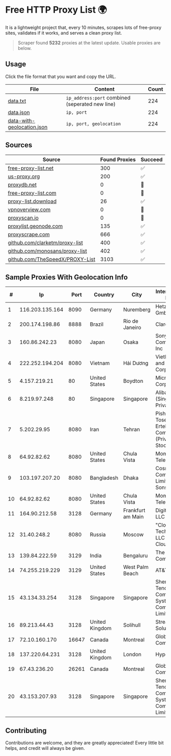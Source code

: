 
# Free HTTP Proxy List 🌍

It is a lightweight project that, every 10 minutes, scrapes lots of free-proxy sites, validates if it works, and serves a clean proxy list.


> Scraper found **5232** proxies at the latest update. Usable proxies are below.

## Usage

Click the file format that you want and copy the URL.


|File|Content|Count|
|----|-------|-----|
|[data.txt](https://raw.githubusercontent.com/themiralay/Proxy-List-World/master/data.txt)|`ip_address:port` combined (seperated new line)|224|
|[data.json](https://raw.githubusercontent.com/themiralay/Proxy-List-World/master/data.json)|`ip, port`|224|
|[data-with-geolocation.json](https://raw.githubusercontent.com/themiralay/Proxy-List-World/master/data-with-geolocation.json)|`ip, port, geolocation`|224|

## Sources

|Source|Found Proxies|Succeed|
|------|-------------|-------|
|[free-proxy-list.net](https://free-proxy-list.net)|300|✅|
|[us-proxy.org](https://www.us-proxy.org)|200|✅|
|[proxydb.net](http://proxydb.net)|0|🚫|
|[free-proxy-list.com](https://free-proxy-list.com/?page=&port=&type%5B%5D=http&type%5B%5D=https&up_time=0&search=Search)|0|🚫|
|[proxy-list.download](https://www.proxy-list.download/HTTP)|26|✅|
|[vpnoverview.com](https://vpnoverview.com/privacy/anonymous-browsing/free-proxy-servers)|0|🚫|
|[proxyscan.io](https://www.proxyscan.io)|0|🚫|
|[proxylist.geonode.com](https://proxylist.geonode.com/api/proxy-list?limit=300&page=1&sort_by=lastChecked&sort_type=desc&protocols=http,https)|135|✅|
|[proxyscrape.com](https://api.proxyscrape.com/v2/?request=displayproxies&protocol=http&timeout=10000&country=all&ssl=all&anonymity=all)|666|✅|
|[github.com/clarketm/proxy-list](https://raw.githubusercontent.com/clarketm/proxy-list/master/proxy-list-raw.txt)|400|✅|
|[github.com/monosans/proxy-list](https://raw.githubusercontent.com/monosans/proxy-list/main/proxies/http.txt)|402|✅|
|[github.com/TheSpeedX/PROXY-List](https://raw.githubusercontent.com/TheSpeedX/PROXY-List/master/http.txt)|3103|✅|


## Sample Proxies With Geolocation Info

|#|Ip|Port|Country|City|Internet Service Provider|
|-|--|----|-------|----|-------------------------|
|1|116.203.135.164|8090|Germany|Nuremberg|Hetzner Online GmbH|
|2|200.174.198.86|8888|Brazil|Rio de Janeiro|Claro S.A|
|3|160.86.242.23|8080|Japan|Osaka|Sony Network Communications Inc|
|4|222.252.194.204|8080|Vietnam|Hải Dương|VietNam Post and Telecom Corporation|
|5|4.157.219.21|80|United States|Boydton|Microsoft Corporation|
|6|8.219.97.248|80|Singapore|Singapore|Alibaba Cloud (Singapore) Private Limited|
|7|5.202.29.95|8080|Iran|Tehran|Pishgaman Toseeh Ertebatat Company (Private Joint Stock)|
|8|64.92.82.62|8080|United States|Chula Vista|Momentum Telecom, Inc.|
|9|103.197.207.20|8080|Bangladesh|Dhaka|Cosmopolitan Communications Limited Khan Sons Center 37|
|10|64.92.82.62|8080|United States|Chula Vista|Momentum Telecom, Inc.|
|11|164.90.212.58|3128|Germany|Frankfurt am Main|DigitalOcean, LLC|
|12|31.40.248.2|8080|Russia|Moscow|"Cloud Technologies" LLC trading as Cloud.ru|
|13|139.84.222.59|3129|India|Bengaluru|The Constant Company, LLC|
|14|74.255.219.229|3129|United States|West Palm Beach|AT&T Corp.|
|15|43.134.33.254|3128|Singapore|Singapore|Shenzhen Tencent Computer Systems Company Limited|
|16|89.213.44.43|3128|United Kingdom|Solihull|StreamTech Solutions EOOD|
|17|72.10.160.170|16647|Canada|Montreal|GloboTech Communications|
|18|137.220.64.231|3128|United Kingdom|London|Hyperoptic Ltd.|
|19|67.43.236.20|26261|Canada|Montreal|GloboTech Communications|
|20|43.153.207.93|3128|Singapore|Singapore|Shenzhen Tencent Computer Systems Company Limited|



## Contributing

Contributions are welcome, and they are greatly appreciated! Every
little bit helps, and credit will always be given.

